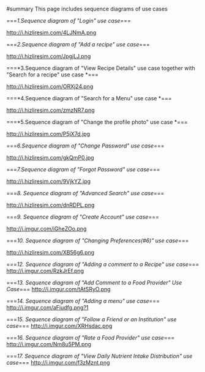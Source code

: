 #summary This page includes sequence diagrams of use cases

===*1.Sequence diagram of "Login" use case*===

http://i.hizliresim.com/4LJNmA.png

===*2.Sequence diagram of "Add a recipe" use case*===

http://i.hizliresim.com/JpgjLJ.png

===*3.Sequence diagram of "View Recipe Details" use case together with "Search for a recipe" use case *===

http://i.hizliresim.com/ORXj24.png

===*4.Sequence diagram of "Search for a Menu" use case *===

http://i.hizliresim.com/zmzNR7.png


===*5.Sequence diagram of "Change the profile photo" use case *===

http://i.hizliresim.com/P5jX7d.jpg

===*6.Sequence diagram of "Change Password" use case*===

http://i.hizliresim.com/gkQmP0.jpg

===*7.Sequence diagram of "Forgot Password" use case*===

http://i.hizliresim.com/9VjkYZ.jpg

===*8. Sequence diagram of "Advanced Search" use case*===

http://i.hizliresim.com/dnRDPL.png

===*9. Sequence diagram of "Create Account" use case*===

http://i.imgur.com/iGheZOo.png

===*10. Sequence diagram of "Changing Preferences(#6)" use case*===

http://i.hizliresim.com/XB56g6.png

===*12. Sequence diagram of "Adding a comment to a Recipe" use case*===
http://i.imgur.com/RzkJrEf.png

===*13. Sequence diagram of "Add Comment to a Food Provider" Use Case*===
http://i.imgur.com/tAtSRyO.png

===*14. Sequence diagram of "Adding a menu" use case*===
http://i.imgur.com/aFiudfg.png?1

===*15. Sequence diagram of "Follow a Friend or an Institution" use case*===
http://i.imgur.com/XRHsdac.png

===*16. Sequence diagram of "Rate a Food Provider" use case*===
http://i.imgur.com/Nm8u5PM.png

===*17. Sequence diagram of "View Daily Nutrient Intake Distribution" use case*===
http://i.imgur.com/f3zMznt.png
